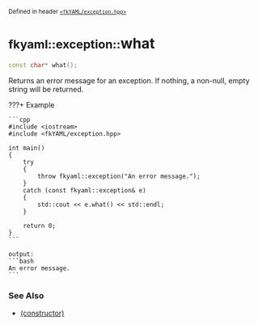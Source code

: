 <small>Defined in header [`<fkYAML/exception.hpp>`](https://github.com/fktn-k/fkYAML/blob/develop/include/fkYAML/exception.hpp)</small>

# <small>fkyaml::exception::</small>what

```cpp
const char* what();
```

Returns an error message for an exception. If nothing, a non-null, empty string will be returned.  

???+ Example

    ```cpp
    #include <iostream>
    #include <fkYAML/exception.hpp>

    int main()
    {
        try
        {
            throw fkyaml::exception("An error message.");
        }
        catch (const fkyaml::exception& e)
        {
            std::cout << e.what() << std::endl;
        }

        return 0;
    }
    ```

    output:
    ```bash
    An error message.
    ```

### **See Also**

* [(constructor)](constructor.md)
